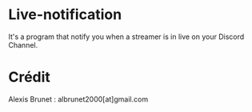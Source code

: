 # Live-notification

It's a program that notify you when a streamer is in live on your Discord Channel.


# Crédit
Alexis Brunet : albrunet2000[at]gmail.com
